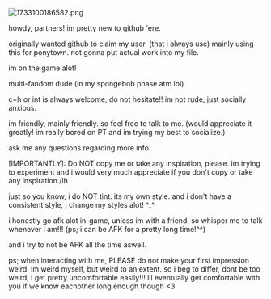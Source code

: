 ![1733100186582.png](https://github.com/user-attachments/assets/406fd11b-ee06-4a07-851f-e52c7cbb2e5d)




howdy, partners! im pretty new to github 'ere.

originally wanted github to claim my user. (that i always use) mainly using this for ponytown. not gonna put actual work into my file.

im on the game alot!

multi-fandom dude (in my spongebob phase atm lol)

c+h or int is always welcome, do not hesitate!! im not rude, just socially anxious.

im friendly, mainly friendly.
so feel free to talk to me. (would appreciate it greatly! im really bored on PT and im trying my best to socialize.)

ask me any questions regarding more info.

[IMPORTANTLY]: Do NOT copy me or take any inspiration, please. im trying to experiment and i would very much appreciate if you don't copy or take any inspiration./lh

just so you know, i do NOT tint. its my own style. and i don't have a consistent style, i change my styles alot! ^_^

i honestly go afk alot in-game, unless im with a friend. so whisper me to talk whenever i am!!! (ps; i can be AFK for a pretty long time!^^)

and i try to not be AFK all the time aswell.

ps; when interacting with me, PLEASE do not make your first impression weird. im weird myself, but weird to an extent. so i beg to differ, dont be too weird, i get pretty uncomfortable easily!!! ill eventually get comfortable with you if we know eachother long enough though <3
